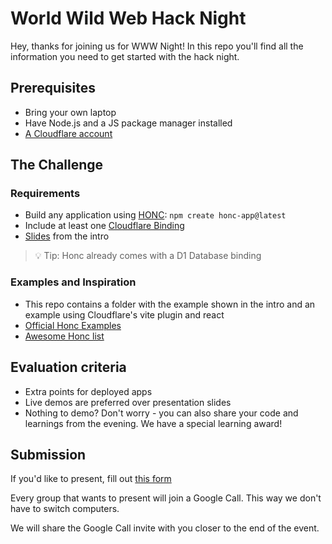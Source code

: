 # World Wild Web Hack Night
Hey, 
thanks for joining us for WWW Night! In this repo you'll find all the information you need to get started with the hack night. 

## Prerequisites
* Bring your own laptop
* Have Node.js and a JS package manager installed
* [A Cloudflare account](https://dash.cloudflare.com/login/) 

## The Challenge
### Requirements
- Build any application using [HONC](https://honc.dev/): `npm create honc-app@latest`
- Include at least one [Cloudflare Binding](https://developers.cloudflare.com/workers/runtime-apis/bindings/)
- [Slides](https://docs.google.com/presentation/d/1Js6RX7ayYSPUPr00ihcb1avWAoXchqnSx-L240fgwcU/edit?slide=id.g3379a6c2c82_0_21#slide=id.g3379a6c2c82_0_21) from the intro

> 💡 Tip: Honc already comes with a D1 Database binding

### Examples and Inspiration
- This repo contains a folder with the example shown in the intro and an example using Cloudflare's vite plugin and react
- [Official Honc Examples](https://github.com/fiberplane/create-honc-app/tree/main/examples)
- [Awesome Honc list](https://github.com/fiberplane/awesome-honc)


## Evaluation criteria
- Extra points for deployed apps
- Live demos are preferred over presentation slides
- Nothing to demo? Don't worry - you can also share your code and learnings from the evening. We have a special learning award!

## Submission
If you'd like to present, fill out [this form](https://forms.gle/qKFmVuMTnJqqS5qeA)

Every group that wants to present will join a Google Call. This way we don't have to switch computers. 

We will share the Google Call invite with you closer to the end of the event. 
